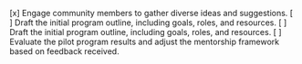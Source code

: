 [x] Engage community members to gather diverse ideas and suggestions.
[ ] Draft the initial program outline, including goals, roles, and resources.
[ ] Draft the initial program outline, including goals, roles, and resources.
[ ] Evaluate the pilot program results and adjust the mentorship framework based on feedback received.
